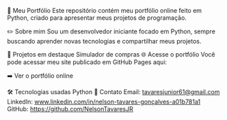 📌 Meu Portfólio
Este repositório contém meu portfólio online feito em Python, criado para apresentar meus projetos de programação.

✏️ Sobre mim
Sou um desenvolvedor iniciante focado em Python, sempre buscando aprender novas tecnologias e compartilhar meus projetos.

🚀 Projetos em destaque
Simulador de compras
🌐 Acesse o portfólio
Você pode acessar meu site publicado em GitHub Pages aqui:

➡️ Ver o portfólio online

🛠 Tecnologias usadas
Python
📩 Contato
Email: tavaresjunior61@gmail.com
LinkedIn: www.linkedin.com/in/nelson-tavares-gonçalves-a01b781a1
GitHub: https://github.com/NelsonTavaresJR

